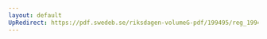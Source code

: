 ```yaml
---
layout: default
UpRedirect: https://pdf.swedeb.se/riksdagen-volumeG-pdf/199495/reg_199495/reg_199495_0046.pdf
---
```


